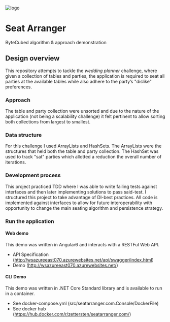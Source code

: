 ![logo](https://media.glassdoor.com/sqll/1001687/bytecubed-squarelogo-1437055577282.png "Logo")

# Seat Arranger
ByteCubed algorithm &amp; approach demonstration

## Design overview
This repository attempts to tackle the *wedding planner* challenge, where given a collection of tables and parties, the application is required to seat all parties at the available tables while also adhere to the party’s "dislike" preferences.

### Approach
The table and party collection were unsorted and due to the nature of the application (not being a scalability challenge) it felt pertinent to allow sorting both collections from largest to smallest.

### Data structure
For this challenge I used ArrayLists and HashSets. The ArrayLists were the structures that held both the table and party collection. The HashSet was used to track "sat" parties which allotted a reduction the overall number of iterations.

### Development process
This project practiced TDD where I was able to write failing tests against interfaces and then later implementing solutions to pass said-test. I structured this project to take advantage of DI-best practices. All code is implemented against interfaces to allow for future interoperability with opportunity to change the main seating algorithm and persistence strategy.

### Run the application
#### Web demo
This demo was written in Angular6 and interacts with a RESTFul Web API. 
- API Specification (http://wsazureeast070.azurewebsites.net/api/swagger/index.html)
- Demo (http://wsazureeast070.azurewebsites.net/)
#### CLI Demo
This demo was written in .NET Core Standard library and is available to run in a container.
- See docker-compose.yml (src/seatarranger.com.Console/DockerFile)
- See docker hub (https://hub.docker.com/r/zettersten/seatarranger.com/)
